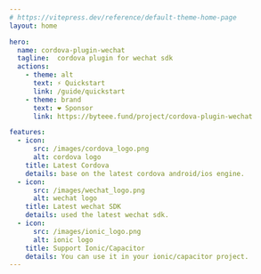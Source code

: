 ```yaml
---
# https://vitepress.dev/reference/default-theme-home-page
layout: home

hero:
  name: cordova-plugin-wechat
  tagline:  cordova plugin for wechat sdk
  actions:
    - theme: alt
      text: ⚡ Quickstart
      link: /guide/quickstart
    - theme: brand
      text: ❤️ Sponsor
      link: https://byteee.fund/project/cordova-plugin-wechat

features:
  - icon:
      src: /images/cordova_logo.png
      alt: cordova logo
    title: Latest Cordova
    details: base on the latest cordova android/ios engine.
  - icon:
      src: /images/wechat_logo.png
      alt: wechat logo
    title: Latest wechat SDK
    details: used the latest wechat sdk.
  - icon:
      src: /images/ionic_logo.png
      alt: ionic logo
    title: Support Ionic/Capacitor
    details: You can use it in your ionic/capacitor project.
---
```


<style>
</style>
